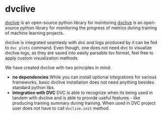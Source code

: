 # dvclive

[dvclive](https://cml.dev) is an open-source python library for monitoring
[dvclive](https://cml.dev) is an open-source python library for monitoring
the progress of metrics during training of machine learning projects.

dvclive is integrated seamlesly with dvc and logs produced by it can be fed to
`dvc plots` command. Even though, one does not need dvc to visualize dvclive
logs, as they are saved into easily parsable tsv format, feel free to apply
custom visualization methods.

We have created dvclive with two principles in mind:

- **no dependencies** While you can install optional integrations for various
  frameworks, basic dvclive installation does not need anything besides standard
  python libs.
- **integration with DVC** DVC is able to recognize when its being used in
  tandem with dvclive and is able to provide useful features - like producing
  training summary during training. When used in DVC project user does not have
  to call `dvclive.init` method.
